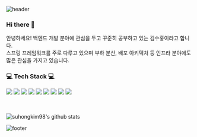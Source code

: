 ![header](https://capsule-render.vercel.app/api?type=waving&&color=gradient&height=100&section=header&fontSize=90)
### Hi there 👋
안녕하세요! 백엔드 개발 분야에 관심을 두고 꾸준히 공부하고 있는 김수홍이라고 합니다.<br>
스프링 프레임워크를 주로 다루고 있으며 부하 분산, 배포 아키텍처 등 인프라 분야에도 많은 관심을 가지고 있습니다.

<h3>💻 Tech Stack 💻</h3>
<div>
  <img src="https://img.shields.io/badge/java-DF0522?style=flat-square&logo=java&logoColor=white"/>
  <img src="https://img.shields.io/badge/spring-6DB33F?style=flat-square&logo=spring&logoColor=white"/>
  <img src="https://img.shields.io/badge/react-02A8EF?style=flat-square&logo=react&logoColor=white"/>
  <img src="https://img.shields.io/badge/docker-4285F4?style=flat-square&logo=docker&logoColor=white"/>
  <img src="https://img.shields.io/badge/kafka-232F3E?style=flat-square&logo=apachekafka&logoColor=white"/>
  <img src="https://img.shields.io/badge/jenkins-D24939?style=flat-square&logo=jenkins&logoColor=white"/>
  <img src="https://img.shields.io/badge/AWS-232F3E?style=flat-square&logo=amazon AWS&logoColor=white"/>
  <img src="https://img.shields.io/badge/mysql-4479A1?style=flat-square&logo=mysql&logoColor=white"/>
  <img src="https://img.shields.io/badge/firebase-E37400?style=flat-square&logo=firebase&logoColor=white"/>
</div>
<br><br>

![suhongkim98's github stats](https://github-readme-stats.vercel.app/api?username=suhongkim98)

![footer](https://capsule-render.vercel.app/api?type=waving&&color=gradient&height=100&section=footer&fontSize=90)
<!--
**suhongkim98/suhongkim98** is a ✨ _special_ ✨ repository because its `README.md` (this file) appears on your GitHub profile.

Here are some ideas to get you started:

- 🔭 I’m currently working on ...
- 🌱 I’m currently learning ...
- 👯 I’m looking to collaborate on ...
- 🤔 I’m looking for help with ...
- 💬 Ask me about ...
- 📫 How to reach me: ...
- 😄 Pronouns: ...
- ⚡ Fun fact: ...
-->

